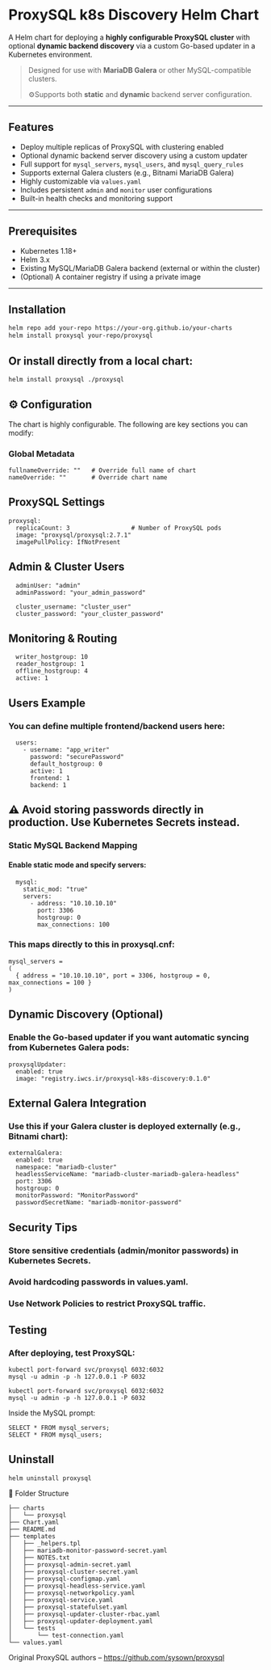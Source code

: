 # ProxySQL k8s Discovery Helm Chart

A Helm chart for deploying a **highly configurable ProxySQL cluster** with optional **dynamic backend discovery** via a custom Go-based updater in a Kubernetes environment.

> Designed for use with **MariaDB Galera** or other MySQL-compatible clusters.
>
> ⚙Supports both **static** and **dynamic** backend server configuration.

---

## Features

- Deploy multiple replicas of ProxySQL with clustering enabled
- Optional dynamic backend server discovery using a custom updater
- Full support for `mysql_servers`, `mysql_users`, and `mysql_query_rules`
- Supports external Galera clusters (e.g., Bitnami MariaDB Galera)
- Highly customizable via `values.yaml`
- Includes persistent `admin` and `monitor` user configurations
- Built-in health checks and monitoring support

---

## Prerequisites

- Kubernetes 1.18+
- Helm 3.x
- Existing MySQL/MariaDB Galera backend (external or within the cluster)
- (Optional) A container registry if using a private image

---

## Installation

```bash
helm repo add your-repo https://your-org.github.io/your-charts
helm install proxysql your-repo/proxysql
````

## Or install directly from a local chart:
```bash
helm install proxysql ./proxysql
```

## ⚙️ Configuration
The chart is highly configurable. The following are key sections you can modify:

### Global Metadata

```shell
fullnameOverride: ""   # Override full name of chart
nameOverride: ""       # Override chart name
```

## ProxySQL Settings
```shell
proxysql:
  replicaCount: 3                 # Number of ProxySQL pods
  image: "proxysql/proxysql:2.7.1"
  imagePullPolicy: IfNotPresent
```

## Admin & Cluster Users
```shell
  adminUser: "admin"
  adminPassword: "your_admin_password"

  cluster_username: "cluster_user"
  cluster_password: "your_cluster_password"
```

## Monitoring & Routing
```shell
  writer_hostgroup: 10
  reader_hostgroup: 1
  offline_hostgroup: 4
  active: 1
```

## Users Example
### You can define multiple frontend/backend users here:
```shell
  users:
    - username: "app_writer"
      password: "securePassword"
      default_hostgroup: 0
      active: 1
      frontend: 1
      backend: 1
```
## ⚠️ Avoid storing passwords directly in production. Use Kubernetes Secrets instead.

### Static MySQL Backend Mapping
#### Enable static mode and specify servers:
```shell
  mysql:
    static_mod: "true"
    servers:
      - address: "10.10.10.10"
        port: 3306
        hostgroup: 0
        max_connections: 100
```
### This maps directly to this in proxysql.cnf:
```shell
mysql_servers =
(
  { address = "10.10.10.10", port = 3306, hostgroup = 0, max_connections = 100 }
)
```

## Dynamic Discovery (Optional)
### Enable the Go-based updater if you want automatic syncing from Kubernetes Galera pods:
```shell
proxysqlUpdater:
  enabled: true
  image: "registry.iwcs.ir/proxysql-k8s-discovery:0.1.0"
```

## External Galera Integration
### Use this if your Galera cluster is deployed externally (e.g., Bitnami chart):

```shell
externalGalera:
  enabled: true
  namespace: "mariadb-cluster"
  headlessServiceName: "mariadb-cluster-mariadb-galera-headless"
  port: 3306
  hostgroup: 0
  monitorPassword: "MonitorPassword"
  passwordSecretName: "mariadb-monitor-password"
```

## Security Tips
### Store sensitive credentials (admin/monitor passwords) in Kubernetes Secrets.

### Avoid hardcoding passwords in values.yaml.
### Use Network Policies to restrict ProxySQL traffic.

## Testing
### After deploying, test ProxySQL:
```shell
kubectl port-forward svc/proxysql 6032:6032
mysql -u admin -p -h 127.0.0.1 -P 6032
```

```shell
kubectl port-forward svc/proxysql 6032:6032
mysql -u admin -p -h 127.0.0.1 -P 6032
```

Inside the MySQL prompt:
```shell
SELECT * FROM mysql_servers;
SELECT * FROM mysql_users;
```

## Uninstall
```shell
helm uninstall proxysql
```

📁 Folder Structure
```text
├── charts
│   └── proxysql
├── Chart.yaml
├── README.md
├── templates
│   ├── _helpers.tpl
│   ├── mariadb-monitor-password-secret.yaml
│   ├── NOTES.txt
│   ├── proxysql-admin-secret.yaml
│   ├── proxysql-cluster-secret.yaml
│   ├── proxysql-configmap.yaml
│   ├── proxysql-headless-service.yaml
│   ├── proxysql-networkpolicy.yaml
│   ├── proxysql-service.yaml
│   ├── proxysql-statefulset.yaml
│   ├── proxysql-updater-cluster-rbac.yaml
│   ├── proxysql-updater-deployment.yaml
│   └── tests
│       └── test-connection.yaml
└── values.yaml
```

Original ProxySQL authors – https://github.com/sysown/proxysql


